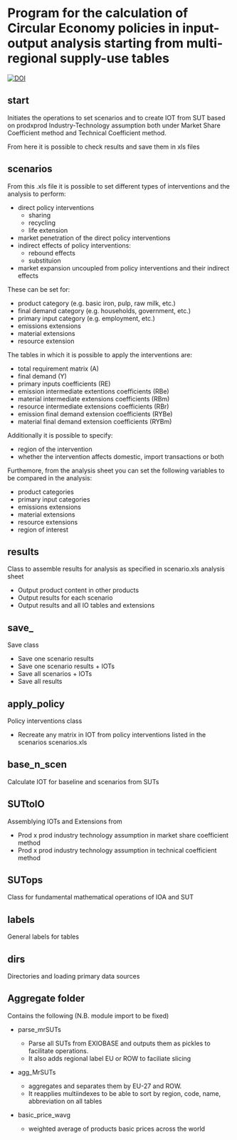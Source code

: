 # Program for the calculation of Circular Economy policies in input-output analysis starting from multi-regional supply-use tables

[![DOI](https://zenodo.org/badge/70050557.svg)](https://zenodo.org/badge/latestdoi/70050557)

## start
Initiates the operations to set scenarios and to create IOT from SUT based on prodxprod Industry-Technology assumption both under Market Share Coefficient method and Technical Coefficient method.

From here it is possible to check results and save them in xls files

## scenarios
From this .xls file it is possible to set different types of interventions and the analysis to perform:
* direct policy interventions 
	* sharing
	* recycling
	* life extension
* market penetration of the direct policy interventions
* indirect effects of policy interventions:
    * rebound effects
    * substituion
* market expansion uncoupled from policy interventions and their indirect effects

These can be set for:
* product category (e.g. basic iron, pulp, raw milk, etc.)
* final demand category (e.g. households, government, etc.)
* primary input category (e.g. employment, etc.)
* emissions extensions
* material extensions
* resource extension

The tables in which it is possible to apply the interventions are:
* total requirement matrix (A)
* final demand (Y)
* primary inputs coefficients (RE)
* emission intermediate extentions coefficients (RBe)
* material intermediate extensions coefficients (RBm)
* resource intermediate extensions coefficients (RBr)
* emission final demand extension coefficients (RYBe)
* material final demand extension coefficients (RYBm)

Additionally it is possible to specify:
* region of the intervention
* whether the intervention affects domestic, import transactions or both

Furthemore, from the analysis sheet you can set the following variables to be compared in the analysis:
* product categories
* primary input categories
* emissions extensions
* material extensions
* resource extensions
* region of interest
    

## results
Class to assemble results for analysis as specified in scenario.xls analysis sheet
* Output product content in other products
* Output results for each scenario
* Output results and all IO tables and extensions 

## save_
Save class
* Save one scenario results
* Save one scenario results + IOTs
* Save all scenarios + IOTs
* Save all results

	

## apply_policy
Policy interventions class
* Recreate any matrix in IOT from policy interventions listed in the scenarios scenarios.xls

## base_n_scen
Calculate IOT for baseline and scenarios from SUTs

## SUTtoIO
Assemblying IOTs and Extensions from 
* Prod x prod industry technology assumption in market share coefficient method
* Prod x prod industry technology assumption in technical coefficient method

## SUTops 
Class for fundamental mathematical operations of IOA and SUT

## labels 
General labels for tables

## dirs
Directories and loading primary data sources

## Aggregate folder
Contains the following (N.B. module import to be fixed)

- parse_mrSUTs
  	- Parse all SUTs from EXIOBASE and outputs them as pickles to facilitate operations.
  	- It also adds regional label EU or ROW to faciliate slicing

- agg_MrSUTs
	- aggregates and separates them by EU-27 and ROW.
	- It reapplies multiindexes to be able to sort by region, code, name, abbreviation on all tables
	
- basic_price_wavg
	- weighted average of products basic prices across the world
